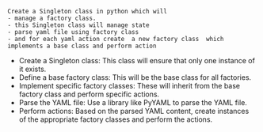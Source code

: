```text
Create a Singleton class in python which will 
- manage a factory class. 
- this Singleton class will manage state 
- parse yaml file using factory class
- and for each yaml action create  a new factory class  which implements a base class and perform action
```

* Create a Singleton class: This class will ensure that only one instance of it exists.
* Define a base factory class: This will be the base class for all factories.
* Implement specific factory classes: These will inherit from the base factory class and perform specific actions.
* Parse the YAML file: Use a library like PyYAML to parse the YAML file.
* Perform actions: Based on the parsed YAML content, create instances of the appropriate factory classes and perform the
  actions.